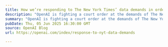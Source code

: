 ```yaml
---
title: How we’re responding to The New York Times’ data demands in order to protect user privacy
description: "OpenAI is fighting a court order at the demands of The New York Times and plaintiffs, which involves retention of consumer ChatGPT and API user data indefinitely. Learn how we’re working to uphold user privacy, address legal requirements, and stay true to our data protection commitments."
summary: "OpenAI is fighting a court order at the demands of The New York Times and plaintiffs, which involves retention of consumer ChatGPT and API user data indefinitely. Learn how we’re working to uphold user privacy, address legal requirements, and stay true to our data protection commitments."
pubDate: Thu, 05 Jun 2025 16:30:00 GMT
source: OpenAI Blog
url: https://openai.com/index/response-to-nyt-data-demands

---
```



